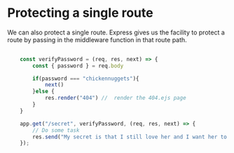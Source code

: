# Protecting a single route

We can also protect a single route. Express gives us the facility to protect a route by passing in the middleware function in that route path.

```Javascript
    
    const verifyPassword = (req, res, next) => {
        const { password } = req.body

        if(password === "chickennuggets"){
            next()
        }else {
            res.render("404") //  render the 404.ejs page
        }
    }

    app.get("/secret", verifyPassword, (req, res, next) => {
        // Do some task
        res.send("My secret is that I still love her and I want her to come back without going to some guy. I love her...")
    });
```